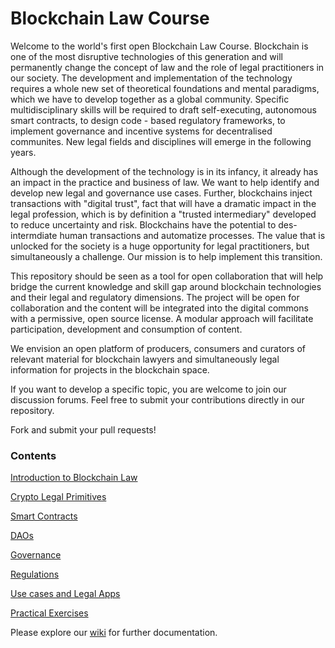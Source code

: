 
# Blockchain Law Course

Welcome to the world's first open Blockchain Law Course. Blockchain is one of the most disruptive technologies of this generation and will permanently change the concept of law and the role of legal practitioners in our society. The development and implementation of the technology requires a whole new set of theoretical foundations and mental paradigms, which we have to develop together as a global community. Specific multidisciplinary skills will be required to draft self-executing, autonomous smart contracts, to design code - based regulatory frameworks, to implement governance and incentive systems for decentralised communites. New legal fields and disciplines will emerge in the following years.

Although the development of the technology is in its infancy, it already has an impact in the practice and business of law. We want to help identify and develop new legal and governance use cases. Further, blockchains inject transactions with "digital trust", fact that will have a dramatic impact in the legal profession, which is by definition a "trusted intermediary" developed to reduce uncertainty and risk. Blockchains have the potential to des-intermdiate human transactions and automatize processes. The value that is unlocked for the society is a huge opportunity for legal practitioners, but simultaneously a challenge. Our mission is to help implement this transition.

This repository should be seen as a tool for open collaboration that will help bridge the current knowledge and skill gap around blockchain technologies and their legal and regulatory dimensions. The project will be open for collaboration and the content will be integrated into the digital commons with a permissive, open source license. A modular approach will facilitate participation, development and consumption of content. 

We envision an open platform of producers, consumers and curators of relevant material for blockchain lawyers and simultaneously legal information for projects in the blockchain space. 

If you want to develop a specific topic, you are welcome to join our discussion forums. Feel free to submit your contributions directly in
our repository. 

Fork and submit your pull requests!


### Contents

[Introduction to Blockchain Law](https://github.com/blueswanacademy/blockchainlaw/blob/master/01_Introduction.md)

[Crypto Legal Primitives](https://github.com/blueswanacademy/blockchainlaw/blob/master/02_Crypto%20Legal%20Primitives.md)

[Smart Contracts](https://github.com/blueswanacademy/blockchainlaw/blob/master/03_Smart%20Contracts.md)

[DAOs](https://github.com/blueswanacademy/blockchainlaw/blob/master/04_DAOs.md)

[Governance](https://github.com/blueswanacademy/blockchainlaw/blob/master/05_Governance.md)

[Regulations](https://github.com/blueswanacademy/blockchainlaw/blob/master/06_Regulations.md)

[Use cases and Legal Apps](https://github.com/blueswanacademy/blockchainlaw/blob/master/07_use%20cases%20%26%20legal%20apps.md)

[Practical Exercises](https://github.com/blueswanacademy/blockchainlaw/blob/master/08_practical%20exercises.md)



Please explore our [wiki](https://github.com/blueswanacademy/blockchainlaw/wiki) for further documentation.












 

